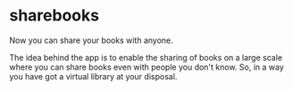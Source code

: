 # sharebooks
Now you can share your books with anyone.

The idea behind the app is to enable the sharing of books on a large scale where you can share books even with people you don't
know. So, in a way you have got a virtual library at your disposal. 
